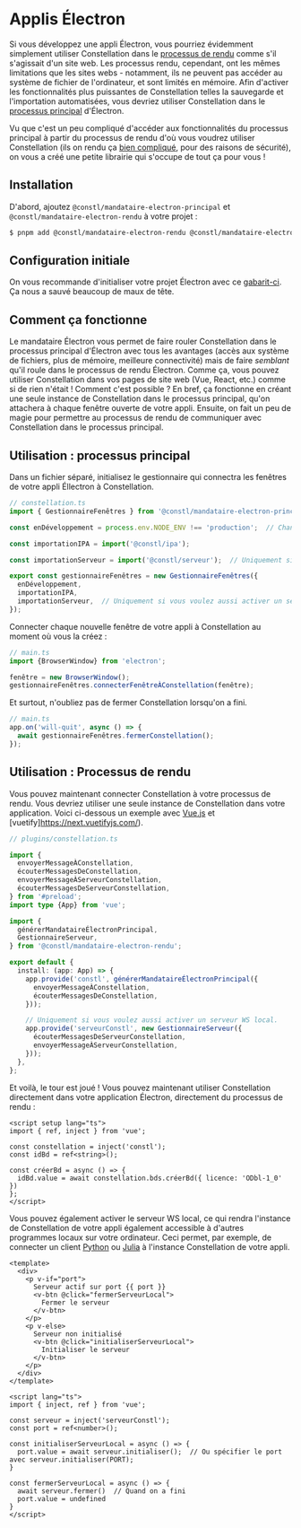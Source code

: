 
# Applis Électron
Si vous développez une appli Électron, vous pourriez évidemment simplement utiliser Constellation dans le [processus de rendu](https://www.electronjs.org/fr/docs/latest/tutorial/process-model#the-renderer-process) comme s'il s'agissait d'un site web. Les processus rendu, cependant, ont les mêmes limitations que les sites webs - notamment, ils ne peuvent pas accéder au système de fichier de l'ordinateur, et sont limités en mémoire. Afin d'activer les fonctionnalités plus puissantes de Constellation telles la sauvegarde et l'importation automatisées, vous devriez utiliser Constellation dans le [processus principal](https://www.electronjs.org/fr/docs/latest/tutorial/process-model#the-main-process) d'Électron.

Vu que c'est un peu compliqué d'accéder aux fonctionnalités du processus principal à partir du processus de rendu d'où vous voudrez utiliser Constellation (ils on rendu ça [bien compliqué](https://www.electronjs.org/fr/docs/latest/tutorial/tutorial-preload), pour des raisons de sécurité), on vous a créé une petite librairie qui s'occupe de tout ça pour vous !

## Installation
D'abord, ajoutez `@constl/mandataire-electron-principal` et `@constl/mandataire-electron-rendu` à votre projet :

```sh
$ pnpm add @constl/mandataire-electron-rendu @constl/mandataire-electron-principal
```

## Configuration initiale
On vous recommande d'initialiser votre projet Électron avec ce [gabarit-ci](https://github.com/cawa-93/vite-electron-builder). Ça nous a sauvé beaucoup de maux de tête.

## Comment ça fonctionne
Le mandataire Électron vous permet de faire rouler Constellation dans le processus principal d'Électron avec tous les avantages (accès aux système de fichiers, plus de mémoire, meilleure connectivité) mais de faire *semblant* qu'il roule dans le processus de rendu Électron. Comme ça, vous pouvez utiliser Constellation dans vos pages de site web (Vue, React, etc.) comme si de rien n'était !
Comment c'est possible ? En bref, ça fonctionne en créant une seule instance de Constellation dans le processus principal, qu'on attachera à chaque fenêtre ouverte de votre appli. Ensuite, on fait un peu de magie pour permettre au processus de rendu de communiquer avec Constellation dans le processus principal.

## Utilisation : processus principal

Dans un fichier séparé, initialisez le gestionnaire qui connectra les fenêtres de votre appli Éllectron à Constellation.

```TypeScript
// constellation.ts
import { GestionnaireFenêtres } from '@constl/mandataire-electron-principal';

const enDéveloppement = process.env.NODE_ENV !== 'production';  // Changer selon votre configuration

const importationIPA = import('@constl/ipa');

const importationServeur = import('@constl/serveur');  // Uniquement si vous voulez aussi activer un serveur WS local.

export const gestionnaireFenêtres = new GestionnaireFenêtres({ 
  enDéveloppement,
  importationIPA,
  importationServeur,  // Uniquement si vous voulez aussi activer un serveur WS local.
});
```

Connecter chaque nouvelle fenêtre de votre appli à Constellation au moment où vous la créez :
```TypeScript
// main.ts
import {BrowserWindow} from 'electron';

fenêtre = new BrowserWindow();
gestionnaireFenêtres.connecterFenêtreÀConstellation(fenêtre);
```

Et surtout, n'oubliez pas de fermer Constellation lorsqu'on a fini.

```TypeScript
// main.ts
app.on('will-quit', async () => {
  await gestionnaireFenêtres.fermerConstellation();
});
```

## Utilisation : Processus de rendu
Vous pouvez maintenant connecter Constellation à votre processus de rendu. Vous devriez utiliser une seule instance
de Constellation dans votre application. Voici ci-dessous un exemple avec [Vue.js](https://fr.vuejs.org/) et [vuetify]https://next.vuetifyjs.com/).

```TypeScript
// plugins/constellation.ts

import {
  envoyerMessageÀConstellation,
  écouterMessagesDeConstellation,
  envoyerMessageÀServeurConstellation,
  écouterMessagesDeServeurConstellation,
} from '#preload';
import type {App} from 'vue';

import {
  générerMandataireÉlectronPrincipal,
  GestionnaireServeur,
} from '@constl/mandataire-electron-rendu';

export default {
  install: (app: App) => {
    app.provide('constl', générerMandataireÉlectronPrincipal({
      envoyerMessageÀConstellation,
      écouterMessagesDeConstellation,
    }));

    // Uniquement si vous voulez aussi activer un serveur WS local.
    app.provide('serveurConstl', new GestionnaireServeur({
      écouterMessagesDeServeurConstellation,
      envoyerMessageÀServeurConstellation,
    }));
  },
};

```

Et voilà, le tour est joué ! Vous pouvez maintenant utiliser Constellation directement dans votre application Électron, directement du processus de rendu :

```Vue
<script setup lang="ts">
import { ref, inject } from 'vue';

const constellation = inject('constl');
const idBd = ref<string>();

const créerBd = async () => {
  idBd.value = await constellation.bds.créerBd({ licence: 'ODbl-1_0' })
};
</script>
```

Vous pouvez également activer le serveur WS local, ce qui rendra l'instance de Constellation de votre appli
également accessible à d'autres programmes locaux sur votre ordinateur. Ceci permet, par exemple,
de connecter un client [Python](https://github.com/reseau-constellation/client-python) ou 
[Julia](https://github.com/reseau-constellation/Constellation.js) à l'instance Constellation de votre appli.

```Vue
<template>
  <div>
    <p v-if="port">
      Serveur actif sur port {{ port }}
      <v-btn @click="fermerServeurLocal">
        Fermer le serveur
      </v-btn>
    </p>
    <p v-else>
      Serveur non initialisé
      <v-btn @click="initialiserServeurLocal">
        Initialiser le serveur
      </v-btn>
    </p>
  </div>
</template>

<script lang="ts">
import { inject, ref } from 'vue';

const serveur = inject('serveurConstl');
const port = ref<number>();

const initialiserServeurLocal = async () => {
  port.value = await serveur.initialiser();  // Ou spécifier le port avec serveur.initialiser(PORT);
}

const fermerServeurLocal = async () => {
  await serveur.fermer()  // Quand on a fini
  port.value = undefined
}
</script>
```


